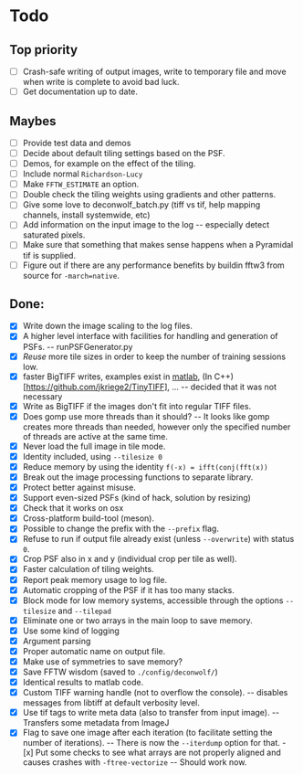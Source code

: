 # Todo
## Top priority
 - [ ] Crash-safe writing of output images, write to temporary file and move when write is complete to avoid bad luck.
 - [ ] Get documentation up to date.

## Maybes
 - [ ] Provide test data and demos
 - [ ] Decide about default tiling settings based on the PSF.
 - [ ] Demos, for example on the effect of the tiling.
 - [ ] Include normal `Richardson-Lucy`
 - [ ] Make `FFTW_ESTIMATE` an option.
 - [ ] Double check the tiling weights using gradients and other patterns.
 - [ ] Give some love to deconwolf_batch.py (tiff vs tif, help mapping channels, install systemwide, etc)
 - [ ] Add information on the input image to the log -- especially detect saturated pixels.
 - [ ] Make sure that something that makes sense happens when a Pyramidal tif is supplied.
 - [ ] Figure out if there are any performance benefits by buildin fftw3 from source for `-march=native`.

## Done:
 - [x] Write down the image scaling to the log files.
 - [x] A higher level interface with facilities for handling and generation of PSFs. -- runPSFGenerator.py
 - [x] *Reuse* more tile sizes in order to keep the number of training sessions low.
 - [x] faster BigTIFF writes, examples exist in [matlab](https://github.com/rharkes/Fast_Tiff_Write/blob/master/Fast_BigTiff_Write.m), (In C++)[https://github.com/jkriege2/TinyTIFF], ... -- decided that it was not necessary
 - [x] Write as BigTIFF if the images don't fit into regular TIFF files.
 - [x] Does gomp use more threads than it should? -- It looks like gomp creates more threads than needed, however only the specified number of threads are active at the same time.
 - [x] Never load the full image in tile mode.
 - [x] Identity included, using `--tilesize 0`
 - [x] Reduce memory by using the identity `f(-x) = ifft(conj(fft(x))`
 - [x] Break out the image processing functions to separate library.
 - [x] Protect better against misuse.
 - [x] Support even-sized PSFs (kind of hack, solution by resizing)
 - [x] Check that it works on osx
 - [x] Cross-platform build-tool (meson).
 - [x] Possible to change the prefix with the `--prefix` flag.
 - [x] Refuse to run if output file already exist (unless `--overwrite`) with status `0`.
 - [x] Crop PSF also in x and y (individual crop per tile as well).
 - [x] Faster calculation of tiling weights.
 - [x] Report peak memory usage to log file.
 - [x] Automatic cropping of the PSF if it has too many stacks.
 - [x] Block mode for low memory systems, accessible through the options `--tilesize` and `--tilepad`
 - [x] Eliminate one or two arrays in the main loop to save memory.
 - [x] Use some kind of logging
 - [x] Argument parsing
 - [x] Proper automatic name on output file.
 - [x] Make use of symmetries to save memory?
 - [x] Save FFTW wisdom (saved to `./config/deconwolf/`)
 - [x] Identical results to matlab code.
 - [x] Custom TIFF warning handle (not to overflow the console). -- disables messages from libtiff at default verbosity level.
  - [x] Use tif tags to write meta data (also to transfer from input image). -- Transfers some metadata from ImageJ
   - [x] Flag to save one image after each iteration (to facilitate setting the number of iterations). -- There is now the `--iterdump` option for that.
    - [x] Put some checks to see what arrays are not properly aligned and causes crashes with `-ftree-vectorize` -- Should work now.
